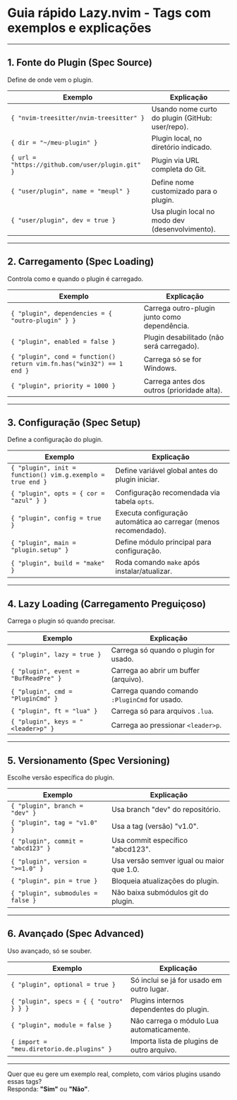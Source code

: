 
# Guia rápido Lazy.nvim - Tags com exemplos e explicações

---

## 1. Fonte do Plugin (Spec Source)

Define de onde vem o plugin.

| Exemplo | Explicação |
|---|---|
| `{ "nvim-treesitter/nvim-treesitter" }` | Usando nome curto do plugin (GitHub: user/repo). |
| `{ dir = "~/meu-plugin" }` | Plugin local, no diretório indicado. |
| `{ url = "https://github.com/user/plugin.git" }` | Plugin via URL completa do Git. |
| `{ "user/plugin", name = "meupl" }` | Define nome customizado para o plugin. |
| `{ "user/plugin", dev = true }` | Usa plugin local no modo dev (desenvolvimento). |

---

## 2. Carregamento (Spec Loading)

Controla como e quando o plugin é carregado.

| Exemplo | Explicação |
|---|---|
| `{ "plugin", dependencies = { "outro-plugin" } }` | Carrega outro-plugin junto como dependência. |
| `{ "plugin", enabled = false }` | Plugin desabilitado (não será carregado). |
| `{ "plugin", cond = function() return vim.fn.has("win32") == 1 end }` | Carrega só se for Windows. |
| `{ "plugin", priority = 1000 }` | Carrega antes dos outros (prioridade alta). |

---

## 3. Configuração (Spec Setup)

Define a configuração do plugin.

| Exemplo | Explicação |
|---|---|
| `{ "plugin", init = function() vim.g.exemplo = true end }` | Define variável global antes do plugin iniciar. |
| `{ "plugin", opts = { cor = "azul" } }` | Configuração recomendada via tabela `opts`. |
| `{ "plugin", config = true }` | Executa configuração automática ao carregar (menos recomendado). |
| `{ "plugin", main = "plugin.setup" }` | Define módulo principal para configuração. |
| `{ "plugin", build = "make" }` | Roda comando `make` após instalar/atualizar. |

---

## 4. Lazy Loading (Carregamento Preguiçoso)

Carrega o plugin só quando precisar.

| Exemplo | Explicação |
|---|---|
| `{ "plugin", lazy = true }` | Carrega só quando o plugin for usado. |
| `{ "plugin", event = "BufReadPre" }` | Carrega ao abrir um buffer (arquivo). |
| `{ "plugin", cmd = "PluginCmd" }` | Carrega quando comando `:PluginCmd` for usado. |
| `{ "plugin", ft = "lua" }` | Carrega só para arquivos `.lua`. |
| `{ "plugin", keys = "<leader>p" }` | Carrega ao pressionar `<leader>p`. |

---

## 5. Versionamento (Spec Versioning)

Escolhe versão específica do plugin.

| Exemplo | Explicação |
|---|---|
| `{ "plugin", branch = "dev" }` | Usa branch "dev" do repositório. |
| `{ "plugin", tag = "v1.0" }` | Usa a tag (versão) "v1.0". |
| `{ "plugin", commit = "abcd123" }` | Usa commit específico "abcd123". |
| `{ "plugin", version = ">=1.0" }` | Usa versão semver igual ou maior que 1.0. |
| `{ "plugin", pin = true }` | Bloqueia atualizações do plugin. |
| `{ "plugin", submodules = false }` | Não baixa submódulos git do plugin. |

---

## 6. Avançado (Spec Advanced)

Uso avançado, só se souber.

| Exemplo | Explicação |
|---|---|
| `{ "plugin", optional = true }` | Só inclui se já for usado em outro lugar. |
| `{ "plugin", specs = { { "outro" } } }` | Plugins internos dependentes do plugin. |
| `{ "plugin", module = false }` | Não carrega o módulo Lua automaticamente. |
| `{ import = "meu.diretorio.de.plugins" }` | Importa lista de plugins de outro arquivo. |

---

Quer que eu gere um exemplo real, completo, com vários plugins usando essas tags?  
Responda: **"Sim"** ou **"Não"**.
